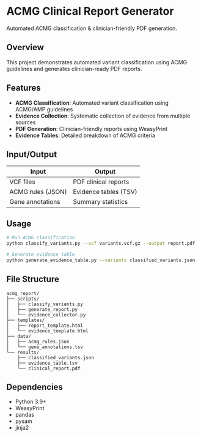 # ACMG Clinical Report Generator

Automated ACMG classification & clinician-friendly PDF generation.

## Overview

This project demonstrates automated variant classification using ACMG guidelines and generates clinician-ready PDF reports.

## Features

- **ACMG Classification**: Automated variant classification using ACMG/AMP guidelines
- **Evidence Collection**: Systematic collection of evidence from multiple sources
- **PDF Generation**: Clinician-friendly reports using WeasyPrint
- **Evidence Tables**: Detailed breakdown of ACMG criteria

## Input/Output

| Input | Output |
|-------|--------|
| VCF files | PDF clinical reports |
| ACMG rules (JSON) | Evidence tables (TSV) |
| Gene annotations | Summary statistics |

## Usage

```bash
# Run ACMG classification
python classify_variants.py --vcf variants.vcf.gz --output report.pdf

# Generate evidence table
python generate_evidence_table.py --variants classified_variants.json
```

## File Structure

```
acmg_report/
├── scripts/
│   ├── classify_variants.py
│   ├── generate_report.py
│   └── evidence_collector.py
├── templates/
│   ├── report_template.html
│   └── evidence_template.html
├── data/
│   ├── acmg_rules.json
│   └── gene_annotations.tsv
└── results/
    ├── classified_variants.json
    ├── evidence_table.tsv
    └── clinical_report.pdf
```

## Dependencies

- Python 3.9+
- WeasyPrint
- pandas
- pysam
- jinja2
